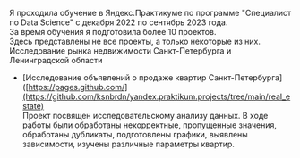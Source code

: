 Я проходила обучение в Яндекс.Практикуме по программе "Специалист по Data Science" с декабря 2022 по сентябрь 2023 года.  
За время обучения я подготовила более 10 проектов.  
Здесь представлены не все проекты, а только некоторые из них.
Исследование рынка недвижимости Санкт-Петербурга и Ленинградской области
- [Исследование объявлений о продаже квартир Санкт-Петербурга]([https://pages.github.com/](https://github.com/ksnbrdn/yandex.praktikum.projects/tree/main/real_estate)  
Проект посвящен исследовательскому анализу данных. В ходе работы были обработаны некорректные, пропущенные значения, обработаны дубликаты, подготовлены графики, выявлены зависимости, изучены различные параметры квартир.

